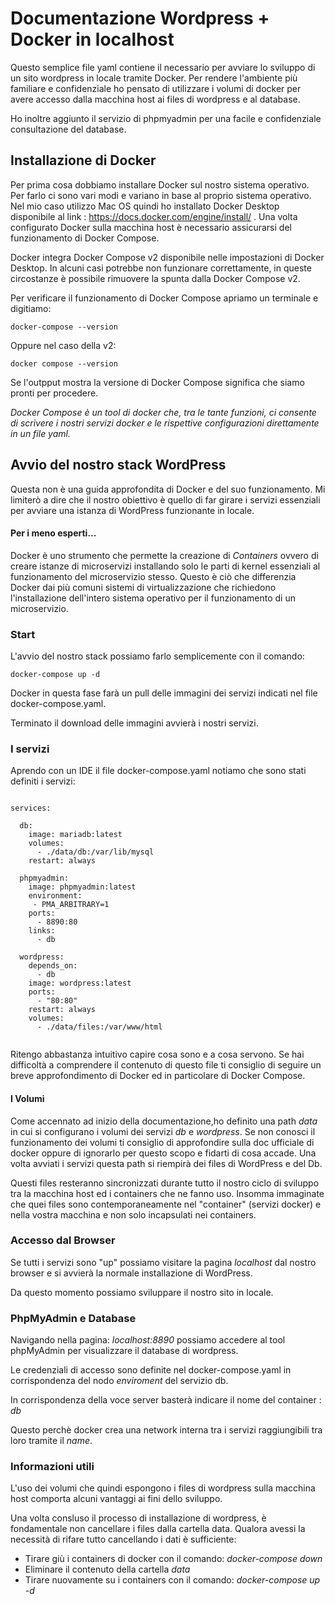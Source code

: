 # Documentazione Wordpress + Docker in localhost

Questo semplice file yaml contiene il necessario per avviare lo sviluppo di un sito wordpress in locale tramite Docker. Per rendere l'ambiente più familiare e confidenziale ho pensato di utilizzare i volumi di docker per avere accesso dalla macchina host ai files di wordpress e al database. 

Ho inoltre aggiunto il servizio di phpmyadmin per una facile e confidenziale consultazione del database.

## Installazione di Docker

Per prima cosa dobbiamo installare Docker sul nostro sistema operativo. Per farlo ci sono vari modi e variano in base al proprio sistema operativo. Nel mio caso utilizzo Mac OS quindi ho installato Docker Desktop disponibile al link : https://docs.docker.com/engine/install/ . Una volta configurato Docker sulla macchina host è necessario assicurarsi del funzionamento di Docker Compose.

Docker integra Docker Compose v2 disponibile nelle impostazioni di Docker Desktop. In alcuni casi potrebbe non funzionare correttamente, in queste circostanze è possibile rimuovere la spunta dalla Docker Compose v2. 

Per verificare il funzionamento di Docker Compose apriamo un terminale e digitiamo:

<pre><code>docker-compose --version</code></pre>

Oppure nel caso della v2:

<pre><code>docker compose --version</code></pre>

Se l'outpput mostra la versione di Docker Compose significa che siamo pronti per procedere. 

<em>Docker Compose è un tool di docker che, tra le tante funzioni, ci consente di scrivere i nostri servizi docker e le rispettive configurazioni direttamente in un file yaml.</em>

## Avvio del nostro stack WordPress

Questa non è una guida approfondita di Docker e del suo funzionamento. Mi limiterò a dire che il nostro obiettivo è quello di far girare i servizi essenziali per avviare una istanza di WordPress funzionante in locale. 

#### Per i meno esperti...
Docker è uno strumento che permette la creazione di <em>Containers</em> ovvero di creare istanze di microservizi installando solo le parti di kernel essenziali al funzionamento del microservizio stesso. Questo è ciò che differenzia Docker dai più comuni sistemi di virtualizzazione che richiedono l'installazione dell'intero sistema operativo per il funzionamento di un microservizio. 

### Start

L'avvio del nostro stack possiamo farlo semplicemente con il comando: 

<pre><code>docker-compose up -d</code></pre>

Docker in questa fase farà un pull delle immagini dei servizi indicati nel file docker-compose.yaml. 

Terminato il download delle immagini avvierà i nostri servizi. 

### I servizi

Aprendo con un IDE il file docker-compose.yaml notiamo che sono stati definiti i servizi: 

<pre><code>
services:

  db:
    image: mariadb:latest
    volumes:
      - ./data/db:/var/lib/mysql
    restart: always
    
  phpmyadmin:
    image: phpmyadmin:latest
    environment:
     - PMA_ARBITRARY=1
    ports:
      - 8890:80
    links:
      - db

  wordpress:
    depends_on:
      - db
    image: wordpress:latest
    ports:
      - "80:80"
    restart: always
    volumes:
      - ./data/files:/var/www/html

</code></pre>

Ritengo abbastanza intuitivo capire cosa sono e a cosa servono. Se hai difficoltà a comprendere il contenuto di questo file ti consiglio di seguire un breve approfondimento di Docker ed in particolare di Docker Compose. 

#### I Volumi

Come accennato ad inizio della documentazione,ho definito una path <em>data</em> in cui si configurano i volumi dei servizi <em>db</em> e <em>wordpress</em>. 
Se non conosci il funzionamento dei volumi ti consiglio di approfondire sulla doc ufficiale di docker oppure di ignorarlo per questo scopo e fidarti di cosa accade. 
Una volta avviati i servizi questa path si riempirà dei files di WordPress e del Db. 

Questi files resteranno sincronizzati durante tutto il nostro ciclo di sviluppo tra la macchina host ed i containers che ne fanno uso. Insomma immaginate che quei files sono contemporaneamente nel "container" (servizi docker) e nella vostra macchina e non solo incapsulati nei containers. 

### Accesso dal Browser

Se tutti i servizi sono "up" possiamo visitare la pagina <em>localhost</em> dal nostro browser e si avvierà la normale installazione di WordPress.

Da questo momento possiamo sviluppare il nostro sito in locale.

### PhpMyAdmin e Database

Navigando nella pagina: <em>localhost:8890</em> possiamo accedere al tool phpMyAdmin per visualizzare il database di wordpress. 

Le credenziali di accesso sono definite nel docker-compose.yaml in corrispondenza del nodo <em>enviroment</em> del servizio db.

In corrispondenza della voce server basterà indicare il nome del container : <em>db</em>

Questo perchè docker crea una network interna tra i servizi raggiungibili tra loro tramite il <em>name</em>.

### Informazioni utili

L'uso dei volumi che quindi espongono i files di wordpress sulla macchina host comporta alcuni vantaggi ai fini dello sviluppo. 

Una volta consluso il processo di installazione di wordpress, è fondamentale non cancellare i files dalla cartella data. Qualora avessi la necessità di rifare tutto cancellando i dati è sufficiente:

<ul>
<li>Tirare giù i containers di docker con il comando: <em>docker-compose down</em></li>
<li>Eliminare il contenuto della cartella <em>data</em></li>
<li>Tirare nuovamente su i containers con il comando: <em>docker-compose up -d</em></li>
</ul>




